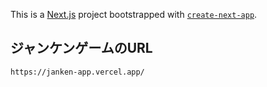 This is a [Next.js](https://nextjs.org) project bootstrapped with [`create-next-app`](https://nextjs.org/docs/app/api-reference/cli/create-next-app).

## ジャンケンゲームのURL



```bash
https://janken-app.vercel.app/
```

